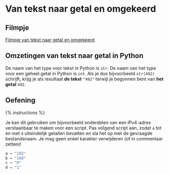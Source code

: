 # Van tekst naar getal en omgekeerd

## Filmpje
[Filmpje van tekst naar getal en omgekeerd](https://youtu.be/oO_MXKX904M)

## Omzetingen van tekst naar getal in Python

De naam van het type voor tekst in Python is `str`. De naam van het type voor een geheel getal in Python is `int`. Als je dus bijvoorbeeld `str(492)` schrijft, krijg je als resultaat **de tekst** `"492"` terwijl je begonnen bent van **het getal** `492`.

## Oefening
{% instructions %}

Je kan dit gebruiken om bijvoorbeeld onderdelen van een IPv4-adres verstaanbaar te maken voor een script. Pas volgend script aan, zodat `a` tot en met `d` uiteindelijk getallen bevatten en sla het op met de gevraagde bestandsnaam. Je mag geen enkel karakter verwijderen (of in commentaar zetten)!

```python
a = "192"
b = "168"
c = "0"
d = "1"
```
